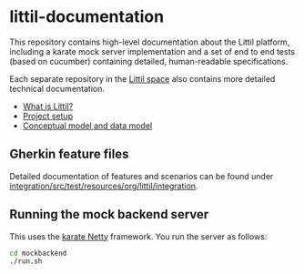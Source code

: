 # littil-documentation

This repository contains high-level documentation about the Littil platform, including a karate mock server implementation and 
a set of end to end tests (based on cucumber) containing detailed, human-readable specifications. 

Each separate repository in the [Littil space](https://github.com/Devoxx4Kids-NPO) also contains more detailed technical documentation.

* [What is Littil?](https://littil.org/)
* [Project setup](CONTRIBUTE.md)
* [Conceptual model and data model](model.md)

## Gherkin feature files 
Detailed documentation of features and scenarios can be found under [integration/src/test/resources/org/littil/integration](./integration/src/test/resources/org/littil/integration).

## Running the mock backend server
This uses the [karate Netty](https://karatelabs.github.io/karate/karate-netty/) framework. You run the server as follows:

```bash
cd mockbackend
./run.sh
```
